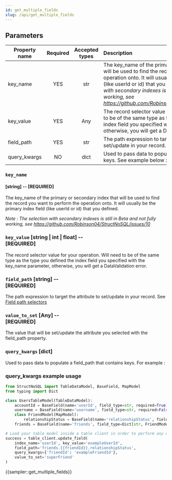 ```yaml
---
id: get_multiple_fields
slug: /api/get_multiple_fields
---
```


## Parameters

| Property name | Required | Accepted types | Description |
| ------------- | :------: | :------------: | :---------- |
| key_name      | YES      | str  | The key\_name of the primary or secondary index that will be used to find the record you want to perform the operation onto. It will usually be the primary index field (like userId or id) that you defined. _Note : The selection with secondary indexes is still in Beta and not fully working, see https://github.com/Robinson04/StructNoSQL/issues/10_ |
| key_value     | YES      | Any  | The record selector value for your operation. Will need to be of the same type as the type you defined the index field you specified with the key_name parameter, otherwise, you will get a DataValidation error. |
| field_path    | YES      | str  | The path expression to target the attribute to set/update in your record. See [Field path selectors](../basics/field_path_selectors.md) |
| query_kwargs  | NO       | dict | Used to pass data to populate a field_path that contains keys. See example below  : |


### `key_name` 
#### [string] -- [REQUIRED]

The key_name of the primary or secondary index that will be used to find the record you want to 
perform the operation onto. It will usually be the primary index field (like userId or id) that you defined.

_Note : The selection with secondary indexes is still in Beta and not fully working, see https://github.com/Robinson04/StructNoSQL/issues/10_

### `key_value` [string | int | float] -- <br/>[REQUIRED]

The record selector value for your operation. Will need to be of the same type as the type you defined the 
index field you specified with the key_name parameter, otherwise, you will get a DataValidation error.

### `field_path` [string] -- <br/>[REQUIRED]

The path expression to target the attribute to set/update in your record. See [Field path selectors](../basics/field_path_selectors.md)

### `value_to_set` [Any] -- <br/>[REQUIRED]
The value that will be set/update the attribute you selected with the field_path property.

### `query_kwargs` [dict]
Used to pass data to populate a field_path that contains keys. For example :

### query_kwargs example usage
```python
from StructNoSQL import TableDataModel, BaseField, MapModel
from typing import Dict

class UsersTableModel(TableDataModel):
    accountId = BaseField(name='userId', field_type=str, required=True)
    username = BaseField(name='username', field_type=str, required=False)
    class FriendModel(MapModel):
        relationshipStatus = BaseField(name='relationshipStatus', field_type=str, required=False)
    friends = BaseField(name='friends', field_type=Dict[str, FriendModel], index_name='friendId', required=False)

# Load your table model inside a table client in order to perform any operation
success = table_client.update_field(
    index_name='userId', key_value='exampleUserId',
    field_path='friends.{{friendId}}.relationshipStatus',
    query_kwargs={'friendId': 'exampleFriendId'},
    value_to_set='superFriend'
)
```


{{sampler::get_multiple_fields}}



